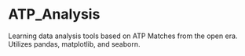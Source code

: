 # ATP_Analysis
Learning data analysis tools based on ATP Matches from the open era.
Utilizes pandas, matplotlib, and seaborn.
